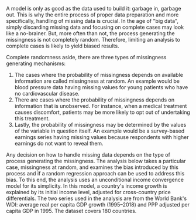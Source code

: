 A model is only as good as the data used to build it: garbage in, garbage out. This is why the entire process of proper data preparation and more specifically, handling of missing data is crucial. In the age of "big data", simply discarding missing data and focusing on complete cases may look like a no-brainer. But, more often than not, the process generating the missingness is not completely random. Therefore, limiting an analysis to complete cases is likely to yield biased results.

Complete randomness aside, there are three types of missingness generating mechanisms:

1. The cases where the probability of missingness depends on available information are called missingness at random. An example would be blood pressure data having missing values for young patients who have no cardiovascular disease.
2. There are cases where the probability of missingness depends on information that is unobserved. For instance, when a medical treatment causes discomfort, patients may be more likely to opt out of undertaking this treatment.
3. Lastly, the probability of missingness may be determined by the values of the variable in question itself. An example would be a survey-based earnings series having missing values because respondents with higher earnings do not want to reveal them.

Any decision on how to handle missing data depends on the type of process generating the missingness. The analysis below takes a particular case, missingness at random, and examines the bias introduced by this process and if a random regression approach can be used to address this bias. To this end, the analysis uses an unconditional income convergence model for its simplicity. In this model, a country's income growth is explained by its initial income level, adjusted for cross-country price differentials. The two series used in the analysis are from the World Bank's WDI: average real per capita GDP growth (1995–2018) and PPP adjusted per capita GDP in 1995. The dataset covers 180 countries.
